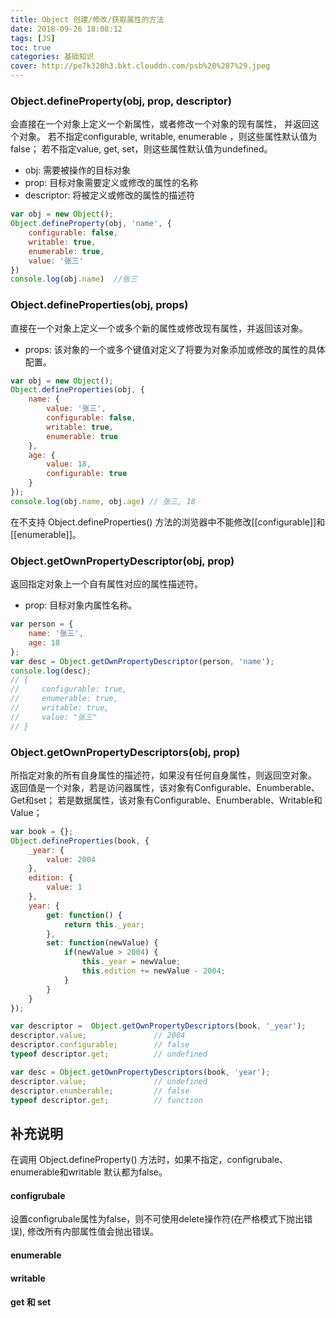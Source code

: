 ```yaml
---
title: Object 创建/修改/获取属性的方法
date: 2018-09-26 18:08:12
tags: [JS]
toc: true
categories: 基础知识
cover: http://pe7k320h3.bkt.clouddn.com/psb%20%287%29.jpeg
---
```


###  Object.defineProperty(obj, prop, descriptor)
会直接在一个对象上定义一个新属性，或者修改一个对象的现有属性， 并返回这个对象。
若不指定configurable, writable, enumerable ，则这些属性默认值为false；
若不指定value, get, set，则这些属性默认值为undefined。

- obj: 需要被操作的目标对象
- prop: 目标对象需要定义或修改的属性的名称
- descriptor: 将被定义或修改的属性的描述符

``` js
var obj = new Object();
Object.defineProperty(obj, 'name', {
    configurable: false,
    writable: true,
    enumerable: true,
    value: '张三'
})
console.log(obj.name)  //张三
```

### Object.defineProperties(obj, props)
直接在一个对象上定义一个或多个新的属性或修改现有属性，并返回该对象。
- props: 该对象的一个或多个键值对定义了将要为对象添加或修改的属性的具体配置。

```js
var obj = new Object();
Object.defineProperties(obj, {
    name: {
        value: '张三',
        configurable: false,
        writable: true,
        enumerable: true
    },
    age: {
        value: 18,
        configurable: true
    }
});
console.log(obj.name, obj.age) // 张三, 18
```

在不支持 Object.defineProperties() 方法的浏览器中不能修改[[configurable]]和[[enumerable]]。

### Object.getOwnPropertyDescriptor(obj, prop)
返回指定对象上一个自有属性对应的属性描述符。
- prop: 目标对象内属性名称。

```js
var person = {
    name: '张三',
    age: 18
};
var desc = Object.getOwnPropertyDescriptor(person, 'name'); 
console.log(desc);
// {
//     configurable: true,
//     enumerable: true,
//     writable: true,
//     value: "张三"
// }
```

### Object.getOwnPropertyDescriptors(obj, prop)
所指定对象的所有自身属性的描述符，如果没有任何自身属性，则返回空对象。
返回值是一个对象，若是访问器属性，该对象有Configurable、Enumberable、Get和set；
若是数据属性，该对象有Configurable、Enumberable、Writable和Value；

```js
var book = {};
Object.defineProperties(book, {
    _year: {
        value: 2004
    },
    edition: {
        value: 1
    },
    year: {
        get: function() {
            return this._year;
        },
        set: function(newValue) {
            if(newValue > 2004) {
                this._year = newValue;
                this.edition += newValue - 2004;
            }
        }
    }
});

var descriptor =  Object.getOwnPropertyDescriptors(book, '_year');
descriptor.value;               // 2004
descriptor.configurable;        // false
typeof descriptor.get;          // undefined

var desc = Object.getOwnPropertyDescriptors(book, 'year');
descriptor.value;               // undefined
descriptor.enumberable;         // false
typeof descriptor.get;          // function
```

## 补充说明
在调用 Object.defineProperty() 方法时，如果不指定，configrubale、enumerable和writable 默认都为false。

#### configrubale
设置configrubale属性为false，则不可使用delete操作符(在严格模式下抛出错误), 修改所有内部属性值会抛出错误。

#### enumerable
#### writable
#### get 和 set
